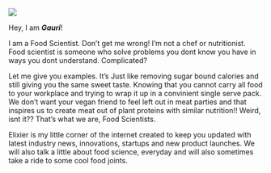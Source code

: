 ![](/img/_20150118_215047.JPG)  

Hey, I am **_Gauri_**!

I am a Food Scientist. Don’t get me wrong! I’m not a chef or nutritionist. Food scientist is someone who solve problems you dont know you have in ways you dont understand. Complicated?  

Let me give you examples. It’s Just like removing sugar bound calories and still giving you the same sweet taste. Knowing that you cannot carry all food to your workplace and trying to wrap it up in a convinient single serve pack. We don’t want your vegan friend to feel left out in meat parties and that inspires us to create meat out of plant proteins with similar nutrition!!  Weird, isnt it?? That’s what we are, Food Scientists.  
  
Elixier is my little corner of the internet  created to keep  you updated with latest industry news, innovations, startups and new product launches. We will also talk a little about food science, everyday and will also sometimes take a ride to some cool food joints.